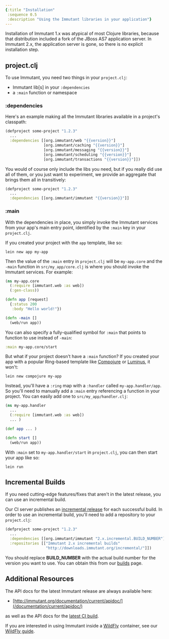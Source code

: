 ```yaml
---
{:title "Installation"
 :sequence 0.5
 :description "Using the Immutant libraries in your application"}
---
```


Installation of Immutant 1.x was atypical of most Clojure libraries,
because that distribution included a fork of the JBoss AS7 application
server. In Immutant 2.x, the application server is gone, so there is
no explicit installation step.

## project.clj

To use Immutant, you need two things in your `project.clj`:

* Immutant lib[s] in your `:dependencies`
* a `:main` function or namespace

### :dependencies

Here's an example making all the Immutant libraries available in a
project's classpath:

```clojure
(defproject some-project "1.2.3"
  ...
  :dependencies [[org.immutant/web "{{version}}"]
                 [org.immutant/caching "{{version}}"]
                 [org.immutant/messaging "{{version}}"]
                 [org.immutant/scheduling "{{version}}"]
                 [org.immutant/transactions "{{version}}"]])
```

You would of course only include the libs you need, but if you really
did use all of them, or you just want to experiment, we provide an
aggregate that brings them all in transitively:

```clojure
(defproject some-project "1.2.3"
  ...
  :dependencies [[org.immutant/immutant "{{version}}"]]
```

### :main

With the dependencies in place, you simply invoke the Immutant
services from your app's main entry point, identified by the `:main`
key in your `project.clj`.

If you created your project with the `app` template, like so:

    lein new app my-app

Then the value of the `:main` entry in `project.clj` will be
`my-app.core` and the `-main` function in `src/my_app/core.clj`
is where you should invoke the Immutant services. For example:

```clojure
(ns my-app.core
  (:require [immutant.web :as web])
  (:gen-class))

(defn app [request]
  {:status 200
   :body "Hello world!"})

(defn -main []
  (web/run app))
```

You can also specify a fully-qualified symbol for `:main` that points
to function to use instead of `-main`:

```clojure
:main my-app.core/start
```

But what if your project doesn't have a `:main` function? If you
created your app with a popular Ring-based template like [Compojure]
or [Luminus], it won't:

    lein new compojure my-app

Instead, you'll have a `:ring` map with a `:handler` called
`my-app.handler/app`. So you'll need to manually add a `:main` entry
referencing a function in your project. You can easily add one to
`src/my_app/handler.clj`:

```clojure
(ns my-app.handler
  ...
  (:require [immutant.web :as web])
  ... )

(def app ... )

(defn start []
  (web/run app))
```

With `:main` set to `my-app.handler/start` in `project.clj`, you can
then start your app like so:

    lein run

## Incremental Builds

If you need cutting-edge features/fixes that aren't in the latest
release, you can use an incremental build.

Our CI server publishes an [incremental release][builds] for each
successful build. In order to use an incremental build, you'll need to
add a repository to your `project.clj`:

```clojure
(defproject some-project "1.2.3"
  ...
  :dependencies [[org.immutant/immutant "2.x.incremental.BUILD_NUMBER"]]
  :repositories [["Immutant 2.x incremental builds"
                  "http://downloads.immutant.org/incremental/"]])
```

You should replace **BUILD_NUMBER** with the actual build number
for the version you want to use. You can obtain this from our [builds]
page.


## Additional Resources

The API docs for the latest Immutant release are always available here:

* [http://immutant.org/documentation/current/apidoc/](/documentation/current/apidoc/)

as well as the API docs for the [latest CI build][latest-api].

If you are interested in using Immutant inside a [WildFly] container,
see our [WildFly guide].

[builds]: http://immutant.org/builds/2x/
[latest-api]: https://projectodd.ci.cloudbees.com/job/immutant2-incremental/lastSuccessfulBuild/artifact/target/apidocs/index.html
[The Deuce]: http://immutant.org/news/2014/04/02/the-deuce/
[Compojure]: https://github.com/weavejester/compojure
[Luminus]: http://www.luminusweb.net/
[WildFly]: http://wildfly.org/
[WildFly guide]: guide-wildfly.html
